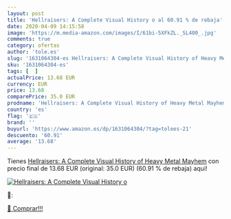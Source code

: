 ```yaml
---
layout: post
title: 'Hellraisers: A Complete Visual History o al 60.91 % de rebaja'
date: 2020-04-09 14:15:58
image: 'https://m.media-amazon.com/images/I/61bi-5XFkZL._SL400_.jpg'
comments: true
category: ofertas
author: 'tole.es'
slug: '1631064304-es Hellraisers: A Complete Visual History of Heavy Metal Mayhem'
sku: '1631064304-es'
tags: [  ]
actualPrice: 13.68 EUR
currency: EUR
price: 13.68
comparePrice: 35.0 EUR
prodname: 'Hellraisers: A Complete Visual History of Heavy Metal Mayhem'
country: 'es'
flag: '🇪🇸'
brand: ''
buyurl: 'https://www.amazon.es/dp/1631064304/?tag=tolees-21'
descuento: '60.91'
average: '13.68'
---
```


Tienes [Hellraisers: A Complete Visual History of Heavy Metal Mayhem](https://www.amazon.es/dp/1631064304/?tag=tolees-21) con precio final de  13.68 EUR (original: 35.0 EUR) (60.91 %  de rebaja) aqui!

[![Hellraisers: A Complete Visual History o](https://m.media-amazon.com/images/I/61bi-5XFkZL._SL400_.jpg)](https://www.amazon.es/dp/1631064304/?tag=tolees-21)

🔎:


[🛒 Comprar!!!](https://www.amazon.es/dp/1631064304/?tag=tolees-21)
